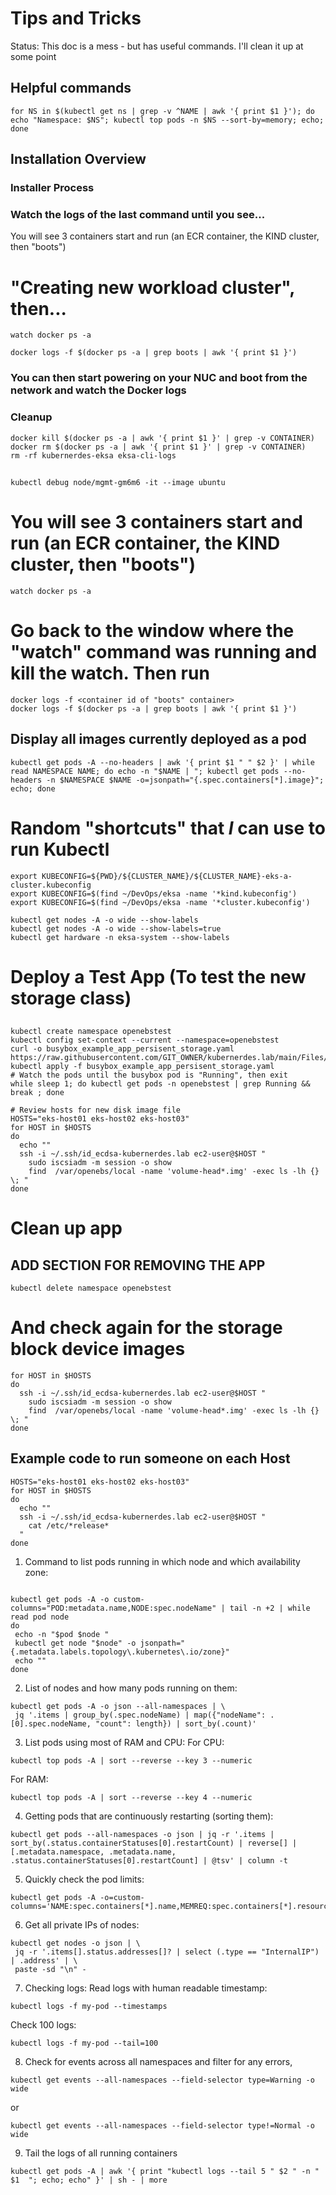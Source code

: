 # Tips and Tricks

Status:  This doc is a mess - but has useful commands.  I'll clean it up at some point

## Helpful commands
```
for NS in $(kubectl get ns | grep -v ^NAME | awk '{ print $1 }'); do echo "Namespace: $NS"; kubectl top pods -n $NS --sort-by=memory; echo; done
```

## Installation Overview
### Installer Process
### Watch the logs of the last command until you see...
You will see 3 containers start and run (an ECR container, the KIND cluster, then "boots")
#   "Creating new workload cluster", then...
```
watch docker ps -a

docker logs -f $(docker ps -a | grep boots | awk '{ print $1 }')
```

### You can then start powering on your NUC and boot from the network and watch the Docker logs

### Cleanup
```
docker kill $(docker ps -a | awk '{ print $1 }' | grep -v CONTAINER)
docker rm $(docker ps -a | awk '{ print $1 }' | grep -v CONTAINER)
rm -rf kubernerdes-eksa eksa-cli-logs
```

##
```
kubectl debug node/mgmt-gm6m6 -it --image ubuntu
```

# You will see 3 containers start and run (an ECR container, the KIND cluster, then "boots")
```
watch docker ps -a

```
# Go back to the window where the "watch" command was running and kill the watch.  Then run
```
docker logs -f <container id of "boots" container>
docker logs -f $(docker ps -a | grep boots | awk '{ print $1 }')
```

## Display all images currently deployed as a pod
```
kubectl get pods -A --no-headers | awk '{ print $1 " " $2 }' | while read NAMESPACE NAME; do echo -n "$NAME | "; kubectl get pods --no-headers -n $NAMESPACE $NAME -o=jsonpath="{.spec.containers[*].image}"; echo; done
```

# Random "shortcuts" that *I* can use to run Kubectl
```
export KUBECONFIG=${PWD}/${CLUSTER_NAME}/${CLUSTER_NAME}-eks-a-cluster.kubeconfig
export KUBECONFIG=$(find ~/DevOps/eksa -name '*kind.kubeconfig')
export KUBECONFIG=$(find ~/DevOps/eksa -name '*cluster.kubeconfig')

kubectl get nodes -A -o wide --show-labels
kubectl get nodes -A -o wide --show-labels=true
kubectl get hardware -n eksa-system --show-labels
```

##
# Deploy a Test App (To test the new storage class)
##
```
kubectl create namespace openebstest
kubectl config set-context --current --namespace=openebstest
curl -o busybox_example_app_persisent_storage.yaml https://raw.githubusercontent.com/GIT_OWNER/kubernerdes.lab/main/Files/busybox_example_app_persisent_storage.yaml
kubectl apply -f busybox_example_app_persisent_storage.yaml
# Watch the pods until the busybox pod is "Running", then exit
while sleep 1; do kubectl get pods -n openebstest | grep Running && break ; done

# Review hosts for new disk image file
HOSTS="eks-host01 eks-host02 eks-host03"
for HOST in $HOSTS
do
  echo ""
  ssh -i ~/.ssh/id_ecdsa-kubernerdes.lab ec2-user@$HOST "
    sudo iscsiadm -m session -o show
    find  /var/openebs/local -name 'volume-head*.img' -exec ls -lh {} \; "
done
```

# Clean up app
## ADD SECTION FOR REMOVING THE APP
```
kubectl delete namespace openebstest

```
# And check again for the storage block device images
```
for HOST in $HOSTS
do
  ssh -i ~/.ssh/id_ecdsa-kubernerdes.lab ec2-user@$HOST "
    sudo iscsiadm -m session -o show
    find  /var/openebs/local -name 'volume-head*.img' -exec ls -lh {} \; "
done
```

## Example code to run someone on each Host
```
HOSTS="eks-host01 eks-host02 eks-host03"
for HOST in $HOSTS
do
  echo ""
  ssh -i ~/.ssh/id_ecdsa-kubernerdes.lab ec2-user@$HOST "
    cat /etc/*release*
  "
done
```

1) Command to list pods running in which node and which availability zone:
```

kubectl get pods -A -o custom-columns="POD:metadata.name,NODE:spec.nodeName" | tail -n +2 | while read pod node
do
 echo -n "$pod $node "
 kubectl get node "$node" -o jsonpath="{.metadata.labels.topology\.kubernetes\.io/zone}"
 echo ""
done
```

2) List of nodes and how many pods running on them:
```
kubectl get pods -A -o json --all-namespaces | \
 jq '.items | group_by(.spec.nodeName) | map({"nodeName": .[0].spec.nodeName, "count": length}) | sort_by(.count)'
```

3) List pods using most of RAM and CPU:
For CPU:
```
kubectl top pods -A | sort --reverse --key 3 --numeric
```

For RAM:
```
kubectl top pods -A | sort --reverse --key 4 --numeric
```

4) Getting pods that are continuously restarting (sorting them):
```
kubectl get pods --all-namespaces -o json | jq -r '.items | sort_by(.status.containerStatuses[0].restartCount) | reverse[] | [.metadata.namespace, .metadata.name, .status.containerStatuses[0].restartCount] | @tsv' | column -t
```

5) Quickly check the pod limits:
```
kubectl get pods -A -o=custom-columns='NAME:spec.containers[*].name,MEMREQ:spec.containers[*].resources.requests.memory,MEMLIM:spec.containers[*].resources.limits.memory,CPUREQ:spec.containers[*].resources.requests.cpu,CPULIM:spec.containers[*].resources.limits.cpu'
```

6) Get all private IPs of nodes:
```
kubectl get nodes -o json | \
 jq -r '.items[].status.addresses[]? | select (.type == "InternalIP") | .address' | \
 paste -sd "\n" -
```

7) Checking logs:
Read logs with human readable timestamp:
```
kubectl logs -f my-pod --timestamps
```

Check 100 logs:
```
kubectl logs -f my-pod --tail=100
```

8) Check for events across all namespaces and filter for any errors,
```
kubectl get events --all-namespaces --field-selector type=Warning -o wide
```
or
```
kubectl get events --all-namespaces --field-selector type!=Normal -o wide
```

9) Tail the logs of all running containers

```
kubectl get pods -A | awk '{ print "kubectl logs --tail 5 " $2 " -n " $1  "; echo; echo" }' | sh - | more
```

